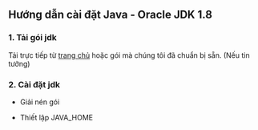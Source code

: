 ## Hướng dẫn cài đặt Java - Oracle JDK 1.8

### 1. Tải gói jdk

Tải trực tiếp từ [trang chủ](https://www.oracle.com/java/technologies/javase/javase8-archive-downloads.html) hoặc gói mà chúng tôi đã chuẩn bị sẵn. (Nếu tin tưởng)


### 2. Cài đặt jdk

- Giải nén gói


- Thiết lập JAVA_HOME
